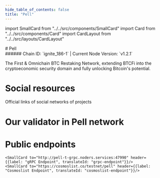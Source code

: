 ```yaml
---
hide_table_of_contents: false
title: "Pell"
---
```


import SmallCard from "../../src/components/SmallCard"
import Card from "../../src/components/Card"
import CardLayout from "../../src/layouts/CardLayout"

<div class="h1-with-icon icon-pell">
# Pell
</div>
###### Chain ID: `ignite_186-1` | Current Node Version: `v1.2.1`


The First & Omnichain BTC Restaking Network, extending BTCFi into the cryptoeconomic security domain and fully unlocking Bitcoin's potential.

# Social resources
Official links of social networks of projects

<CardLayout autoFitEnabled={false}>
    <SmallCard to="https://pell.network/" header={{label: "Website", translateId: "social-telegram"}} iconPath="img/website-icon.svg"/>
    <SmallCard to="https://github.com/0xPellNetwork" header={{label: "GitHub", translateId: "social-telegram"}} iconPath="img/github-icon.svg"/>
    <SmallCard to="https://discord.com/invite/pell-network" header={{label: "Discord", translateId: "social-telegram"}} iconPath="img/discord-icon.svg"/>
    <SmallCard to="https://x.com/Pell_Network" header={{label: "X", translateId: "social-telegram"}} iconPath="img/x-icon.svg"/>
    <SmallCard to="https://t.me/pellnetwork_chat" header={{label: "Telegram", translateId: "social-telegram"}} iconPath="img/telegram-icon.svg"/>
</CardLayout>

# Our validator in Pell network

<CardLayout autoFitEnabled={true}>
    <Card
        to="https://testnet.pell.explorers.guru/validator/pellvaloper1qkvwaakuf2expvp22kys5z9p8jt9c3dxfjwk0z"
        header={{
            label: "[NODERS]TEAM",
            translateId: "development-setup",
        }}
        body={{
            label: "Trusted blockchain validator",
        }}
        iconPath="img/kotlin-icon.svg"
    />
</CardLayout>

# Public endpoints

<CardLayout autoFitEnabled={true}>
    <SmallCard to="https://pell-t-rpc.noders.services" header={{label: "RPC Endpoint", translateId: "rpc-endpoint"}}/>
    <SmallCard to="https://pell-t-api.noders.services" header={{label: "API Endpoint", translateId: "api-endpoint"}}/>
    
    <SmallCard to="http://pell-t-grpc.noders.services:47990" header={{label: "gRPC Endpoint", translateId: "grpc-endpoint"}}/>
    <SmallCard to="https://cosmoslist.co/testnet/pell" header={{label: "Cosmoslist Endpoint", translateId: "cosmoslist-endpoint"}}/>
</CardLayout>
